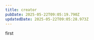 ```yaml
---
title: creator
pubDate: 2025-05-22T09:05:19.790Z
updatedDate: 2025-05-22T09:05:28.973Z
---
```


first
